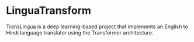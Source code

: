 # LinguaTransform
TransLingua is a deep learning-based project that implements an English to Hindi language translator using the Transformer architecture.
